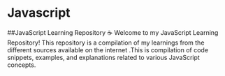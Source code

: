# Javascript
##JavaScript Learning Repository ☕
Welcome to my JavaScript Learning Repository! This repository is a compilation of my learnings from the different sources available on the internet .This is compilation of code snippets, examples, and explanations related to various JavaScript concepts.


